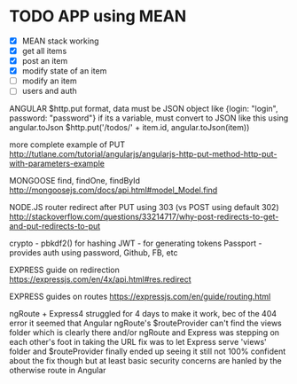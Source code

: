 # TODO APP using MEAN

- [x] MEAN stack working
- [x] get all items
- [x] post an item 
- [x] modify state of an item
- [ ] modify an item
- [ ] users and auth

ANGULAR
$http.put format, data must be JSON object like {login: "login", password: "password"}
if its a variable, must convert to JSON like this using angular.toJson
$http.put('/todos/' + item.id, angular.toJson(item))

more complete example of PUT
http://tutlane.com/tutorial/angularjs/angularjs-http-put-method-http-put-with-parameters-example


MONGOOSE
find, findOne, findById
http://mongoosejs.com/docs/api.html#model_Model.find


NODE.JS
router redirect after PUT using 303 (vs POST using default 302)
http://stackoverflow.com/questions/33214717/why-post-redirects-to-get-and-put-redirects-to-put


crypto - pbkdf2() for hashing
JWT - for generating tokens
Passport - provides auth using password, Github, FB, etc


EXPRESS guide on redirection
https://expressjs.com/en/4x/api.html#res.redirect

EXPRESS guides on routes
https://expressjs.com/en/guide/routing.html


ngRoute + Express4
struggled for 4 days to make it work, bec of the 404 error
it seemed that Angular ngRoute's $routeProvider can't find the views folder which is clearly there
and/or ngRoute and Express was stepping on each other's foot in taking the URL
fix was to let Express serve 'views' folder and $routeProvider finally ended up seeing it 
still not 100% confident about the fix though but at least basic security concerns
are hanled by the otherwise route in Angular